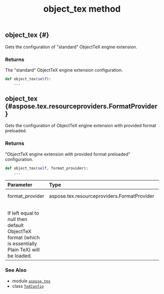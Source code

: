 ﻿---
title: object_tex method
second_title: Aspose.TeX for Python via .NET API References
description: 
type: docs
weight: 20
url: /python-net/aspose.tex/texconfig/object_tex/
is_root: false
---

## object_tex {#}

Gets the configuration of "standard" ObjectTeX engine extension.


### Returns 


The "standard" ObjectTeX engine extension configuration.


```python
def object_tex(self):
    ...
```




## object_tex {#aspose.tex.resourceproviders.FormatProvider}

Gets the configuration of ObjectTeX engine extension with provided format preloaded.


### Returns 


"ObjectTeX engine extension with provided format preloaded" configuration.


```python
def object_tex(self, format_provider):
    ...
```


| Parameter | Type | Description |
| :- | :- | :- |
| format_provider | aspose.tex.resourceproviders.FormatProvider | The format provider.<br/>If left equal to null then default ObjectTeX format (which is essentially Plain TeX) will be loaded. |



### See Also
* module [`aspose.tex`](../../)
* class [`TeXConfig`](/tex/python-net/aspose.tex/texconfig)
